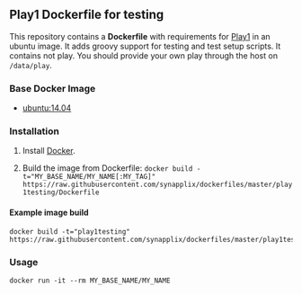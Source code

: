 ## Play1 Dockerfile for testing


This repository contains a **Dockerfile** with requirements for [Play1](https://www.playframework.com/documentation/1.4.x/home) in an ubuntu image.
It adds groovy support for testing and test setup scripts.
It contains not play. You should provide your own play through the host on `/data/play`.


### Base Docker Image

* [ubuntu:14.04](https://hub.docker.com/_/ubuntu/)


### Installation

1. Install [Docker](https://www.docker.com/).

2. Build the image from Dockerfile: `docker build -t="MY_BASE_NAME/MY_NAME[:MY_TAG]" https://raw.githubusercontent.com/synapplix/dockerfiles/master/play1testing/Dockerfile`

#### Example image build

    docker build -t="play1testing" https://raw.githubusercontent.com/synapplix/dockerfiles/master/play1testing/Dockerfile

### Usage

    docker run -it --rm MY_BASE_NAME/MY_NAME
